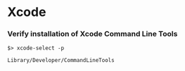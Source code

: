 # Xcode

### Verify installation of Xcode Command Line Tools

```
$> xcode-select -p

Library/Developer/CommandLineTools
```
